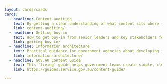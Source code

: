 ```yaml
---
layout: cards/cards
cards:
  - headline: Content auditing
    text: By getting a clear understanding of what content sits where — and how useful it is — you can create evidence for improvements and change.
    link: content-auditing/
  - headline: Getting buy-in
    text: How to get buy-in from senior leaders and key stakeholders for content improvement throughout the content lifecycle. 
    link: getting-buy-in/  
  - headline: Information architecture
    text: Practical guidance for government agencies about developing information architecture for websites. 
    link: information-architecture/
  - headline: GOV.AU Content Guide
    text: This 'living' guide helps government teams create simple, clear and accessible digital content.
    link: https://guides.service.gov.au/content-guide/

---
```

